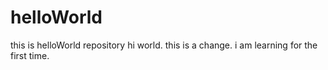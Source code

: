 # helloWorld
this is helloWorld repository
hi world. this is a change. i am learning for the first time.
